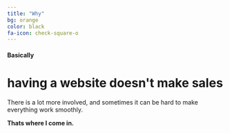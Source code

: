 ```yaml
---
title: "Why"
bg: orange
color: black
fa-icon: check-square-o
---
```


#### Basically

# having a website doesn't make sales

There is a lot more involved, and sometimes it can be hard to make everything work smoothly.

**Thats where I come in.**

